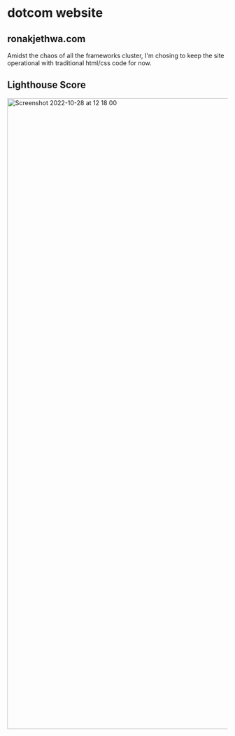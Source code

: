 # dotcom website

## ronakjethwa.com

Amidst the chaos of all the frameworks cluster, I'm chosing to keep the site operational with traditional html/css code for now.

## Lighthouse Score
<img width="1440" alt="Screenshot 2022-10-28 at 12 18 00" src="https://user-images.githubusercontent.com/5440843/198715164-178d96f5-7935-462c-aacc-3eae69a422a6.png">
